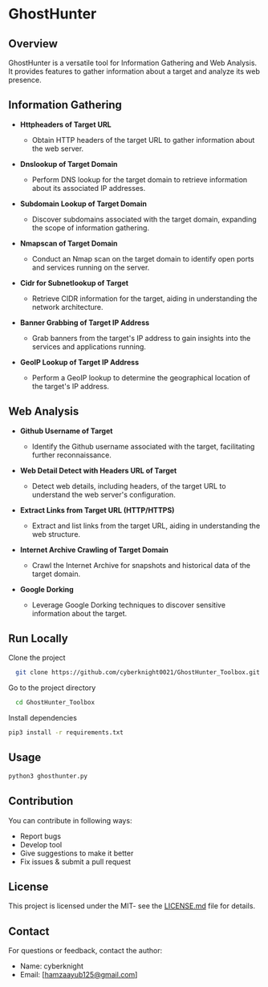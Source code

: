 # GhostHunter

## Overview

GhostHunter is a versatile tool for Information Gathering and Web Analysis. It provides features to gather information about a target and analyze its web presence.

## Information Gathering

- **Httpheaders of Target URL**
  - Obtain HTTP headers of the target URL to gather information about the web server.

- **Dnslookup of Target Domain**
  - Perform DNS lookup for the target domain to retrieve information about its associated IP addresses.

- **Subdomain Lookup of Target Domain**
  - Discover subdomains associated with the target domain, expanding the scope of information gathering.

- **Nmapscan of Target Domain**
  - Conduct an Nmap scan on the target domain to identify open ports and services running on the server.

- **Cidr for Subnetlookup of Target**
  - Retrieve CIDR information for the target, aiding in understanding the network architecture.

- **Banner Grabbing of Target IP Address**
  - Grab banners from the target's IP address to gain insights into the services and applications running.

- **GeoIP Lookup of Target IP Address**
  - Perform a GeoIP lookup to determine the geographical location of the target's IP address.

## Web Analysis

- **Github Username of Target**
  - Identify the Github username associated with the target, facilitating further reconnaissance.

- **Web Detail Detect with Headers URL of Target**
  - Detect web details, including headers, of the target URL to understand the web server's configuration.

- **Extract Links from Target URL (HTTP/HTTPS)**
  - Extract and list links from the target URL, aiding in understanding the web structure.

- **Internet Archive Crawling of Target Domain**
  - Crawl the Internet Archive for snapshots and historical data of the target domain.

- **Google Dorking**
  - Leverage Google Dorking techniques to discover sensitive information about the target.

## Run Locally  

Clone the project  

~~~bash  
  git clone https://github.com/cyberknight0021/GhostHunter_Toolbox.git
~~~

Go to the project directory  

~~~bash  
  cd GhostHunter_Toolbox
~~~

Install dependencies  

~~~bash  
pip3 install -r requirements.txt
~~~


## Usage

~~~bash  
python3 ghosthunter.py
~~~

## Contribution
You can contribute in following ways:

- Report bugs
- Develop tool
- Give suggestions to make it better
- Fix issues & submit a pull request

## License

This project is licensed under the MIT- see the [LICENSE.md](LICENSE.md) file for details.


## Contact

For questions or feedback, contact the author:

- Name: cyberknight
- Email: [hamzaayub125@gmail.com]
